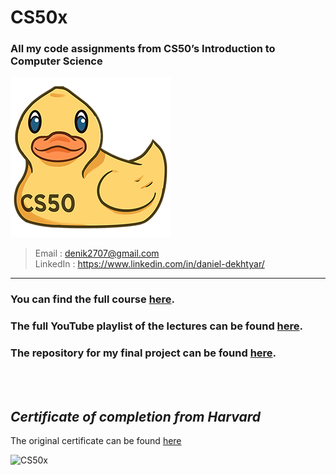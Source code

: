 # CS50x
### All my code assignments from CS50’s Introduction to Computer Science

![CS50 Duck Debugger](<CS50 Duck Debugger.png>)

> Email : denik2707@gmail.com  
> LinkedIn : https://www.linkedin.com/in/daniel-dekhtyar/

---

### You can find the full course [here](https://cs50.harvard.edu/x/2024/).

### The full YouTube playlist of the lectures can be found [here](https://www.youtube.com/watch?v=3LPJfIKxwWc&list=PLhQjrBD2T381WAHyx1pq-sBfykqMBI7V4&pp=iAQB).

### The repository for my final project can be found [here](https://github.com/DanielDekhtyar/CodeFinder).

<br></br>

## _Certificate of completion from Harvard_
The original certificate can be found [here](https://cs50.harvard.edu/certificates/24a6e49b-9e2a-4a9e-b167-20970f40032e)  

![CS50x](https://github.com/DanielDekhtyar/CS50x/assets/44679647/7f97dfd6-8898-49dc-8dfa-1851619219e6)
